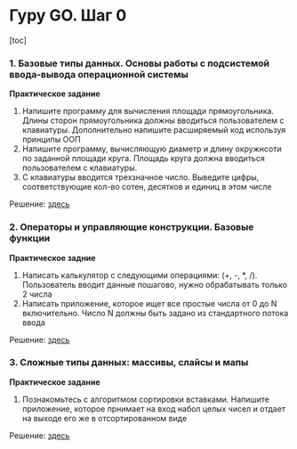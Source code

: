 # Гуру GO. Шаг 0


[toc]

### 1. Базовые типы данных. Основы работы с подсистемой ввода-вывода операционной системы

**Практическое задание**

1. Напишите программу для вычисления площади прямоугольника. Длины сторон прямоугольника должны вводиться пользователем с клавиатуры. Дополнительно напишите расширяемый код используя принципы ООП
2. Напишите программу, вычисляющую диаметр и длину окружнсоти по заданной площади круга. Площадь круга должна вводиться пользователем с клавиатуры.
3. С клавиатуры вводится трехзначное число. Выведите цифры, соответствующие кол-во сотен, десятков и единиц в этом числе

Решение: [здесь](./topic1)

### 2. Операторы и управляющие конструкции. Базовые функции

**Практическое задние**

1. Написать калькулятор с следующими операциями: (+, -, *, /).
   Пользователь вводит данные пошагово, нужно обрабатывать только 2 числа
2. Написать приложение, которое ищет все простые числа от 0 до N включительно. Число N должны быть задано из стандартного потока ввода

Решение: [здесь](./topic2)

### 3. Сложные типы данных: массивы, слайсы и мапы

**Практическое задание**

1. Познакомьтесь с алгоритмом сортировки вставками. Напишите приложение, которое прнимает на вход набол целых чисел и отдает на выходе его же в отсортированном виде

Решение: [здесь](./topic3)
